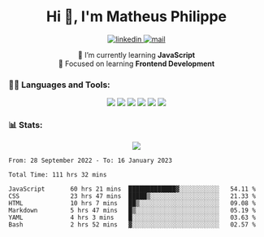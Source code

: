 
<h1 align="center">Hi 👋, I'm Matheus Philippe</h1>
<p align="center">
  <a href="https://www.linkedin.com/in/matheusphilippe-" target="_blank" rel="noopener noreferrer">
    <img alt="linkedin" src="https://img.shields.io/static/v1?label=&message=Linkedin&color=blue&logo=linkedin&style=for-the-badge" /> </a>
 
  <a href="mailto:matheus.philippe2002@gmail.com">
    <img alt="mail" src="https://img.shields.io/badge/Gmail-D14836?style=for-the-badge&logo=gmail&logoColor=white" /> </a>
 <div align='center'>
  🌱 I’m currently learning <strong>JavaScript</strong><br>
  📖 Focused on learning <strong>Frontend Development</strong>
</div>

   
</p>



<h3 align="left">🧑‍💻 Languages and Tools:</h3>

<p align="center">
  <img src="https://img.shields.io/badge/HTML5-E34F26?style=for-the-badge&logo=html5&logoColor=white" />
  <img src="https://img.shields.io/badge/CSS3-1572B6?style=for-the-badge&logo=css3&logoColor=white" />
  <img src="https://img.shields.io/badge/JavaScript-323330?style=for-the-badge&logo=javascript&logoColor=F7DF1E" /> 
  <img src="https://img.shields.io/badge/Git-F05032?style=for-the-badge&logo=git&logoColor=white" />
  <img src="https://img.shields.io/badge/Linux-FCC624?style=for-the-badge&logo=linux&logoColor=black" />
  <img src="https://img.shields.io/badge/VSCode-0078D4?style=for-the-badge&logo=visual%20studio%20code&logoColor=white" />
  
</p>

<h3 align="left"> 📊 Stats: </h3>

<p align="center">
  <img src="https://github-readme-stats.vercel.app/api/top-langs?username=mph7&show_icons=true&theme=tokyonight&hide_border=true&locale=en&langs_count=6&layout=compact" /> 



<!--START_SECTION:waka-->

```text
From: 28 September 2022 - To: 16 January 2023

Total Time: 111 hrs 32 mins

JavaScript       60 hrs 21 mins  █████████████▓░░░░░░░░░░░   54.11 %
CSS              23 hrs 47 mins  █████▒░░░░░░░░░░░░░░░░░░░   21.33 %
HTML             10 hrs 7 mins   ██▒░░░░░░░░░░░░░░░░░░░░░░   09.08 %
Markdown         5 hrs 47 mins   █▒░░░░░░░░░░░░░░░░░░░░░░░   05.19 %
YAML             4 hrs 3 mins    █░░░░░░░░░░░░░░░░░░░░░░░░   03.63 %
Bash             2 hrs 52 mins   ▓░░░░░░░░░░░░░░░░░░░░░░░░   02.57 %
```

<!--END_SECTION:waka-->
</p>

